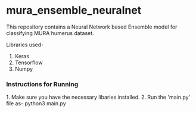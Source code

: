 # mura_ensemble_neuralnet

This repository contains a Neural Network based Ensemble model for classifying MURA humerus dataset.

Libraries used-
1. Keras
2. Tensorflow
3. Numpy

<h3>Instructions for Running</h3>
1. Make sure you have the necessary libaries installed.
2. Run the 'main.py' file as-
	python3 main.py

